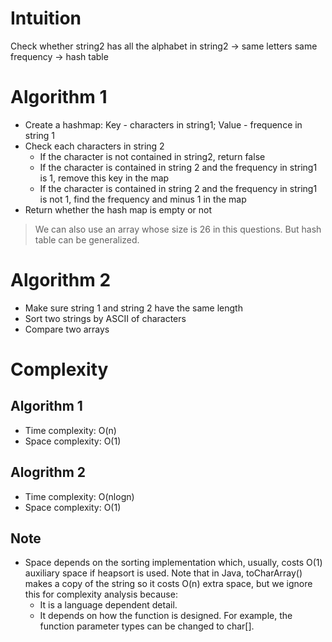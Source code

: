 # Intuition
Check whether string2 has all the alphabet in string2 -> same letters same frequency -> hash table
# Algorithm 1
- Create a hashmap: Key - characters in string1; Value - frequence in string 1
- Check each characters in string 2
  - If the character is not contained in string2, return false
  - If the character is contained in string 2 and the frequency in string1 is 1, remove this key in the map
  - If the character is contained in string 2 and the frequency in string1 is not 1, find the frequency and minus 1 in the map
- Return whether the hash map is empty or not
> We can also use an array whose size is 26 in this questions. But hash table can be generalized.
# Algorithm 2
- Make sure string 1 and string 2 have the same length
- Sort two strings by ASCII of characters
- Compare two arrays
# Complexity
## Algorithm 1
- Time complexity: O(n)
- Space complexity: O(1)
## Alogrithm 2
- Time complexity: O(nlogn)
- Space complexity: O(1)
## Note
- Space depends on the sorting implementation which, usually, costs O(1) auxiliary space if heapsort is used. Note that in Java, toCharArray() makes a copy of the string so it costs O(n) extra space, but we ignore this for complexity analysis because:
  - It is a language dependent detail.
  - It depends on how the function is designed. For example, the function parameter types can be changed to char[].

